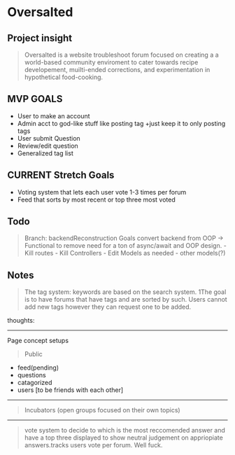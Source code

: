 # Oversalted

## Project insight

> Oversalted is a website troubleshoot forum focused on creating a a world-based community enviroment to cater towards recipe developement, muilti-ended corrections, and experimentation in hypothetical food-cooking.

## MVP GOALS

- User to make an account
- Admin acct to god-like stuff like posting tag
    +just keep it to only posting tags
- User submit Question
- Review/edit question
- Generalized tag list

## CURRENT Stretch Goals

- Voting system that lets each user vote 1-3 times per forum
- Feed that sorts by most recent or top three most voted

## Todo

> Branch: backendReconstruction Goals
convert backend from OOP -> Functional to remove need for a ton of async/await and OOP design.
    - Kill routes
    - Kill Controllers
    - Edit Models as needed
    - other models(?)

## Notes

> The tag system: keywords are based on the search system. 1The goal is to have forums that have tags and are sorted by such. Users cannot add new tags however they can request one to be added.

thoughts:

***

Page concept setups
> Public

- feed(pending)
- questions
- catagorized
- users [to be friends with each other]

***

> Incubators (open groups focused on their own topics)

***

> vote system to decide to which is the most reccomended answer and have a top three displayed to show neutral judgement on appriopiate answers.tracks users vote per forum. Well fuck.
